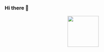 ### Hi there 👋


<div id="header" align="center">
  <img src="https://media.giphy.com/media/v1.Y2lkPTc5MGI3NjExNWUxMmJlYzk0MjE4OGU4OGRlMjY5M2Q0MmYyMTc1ODUwMzYxZDI3MiZjdD1z/UQegJyKbNyQJmlTlZb/giphy.gif" width="100"/>
</div>

<!--
**vasco-oliveiraa/vasco-oliveiraa** is a ✨ _special_ ✨ repository because its `README.md` (this file) appears on your GitHub profile.

Here are some ideas to get you started:

- 🔭 I’m currently working on ...
- 🌱 I’m currently learning ...
- 👯 I’m looking to collaborate on ...
- 🤔 I’m looking for help with ...
- 💬 Ask me about ...
- 📫 How to reach me: ...
- 😄 Pronouns: ...
- ⚡ Fun fact: ...
-->
